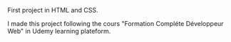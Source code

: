 First project in HTML and CSS.

I made this project following the cours "Formation Compléte Développeur Web" in Udemy learning plateform.
